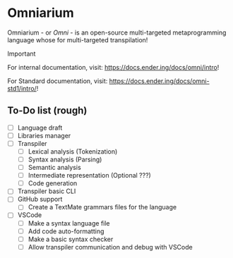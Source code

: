 # Omniarium

Omniarium - or *Omni* - is an open-source multi-targeted metaprogramming language whose for multi-targeted transpilation!

> [!IMPORTANT]
> For internal documentation, visit: <https://docs.ender.ing/docs/omni/intro>!
>
> For Standard documentation, visit: <https://docs.ender.ing/docs/omni-std1/intro/>!

## To-Do list (rough)

- [ ] Language draft
- [ ] Libraries manager
- [ ] Transpiler
  - [ ] Lexical analysis (Tokenization)
  - [ ] Syntax analysis (Parsing)
  - [ ] Semantic analysis
  - [ ] Intermediate representation (Optional ???)
  - [ ] Code generation
- [ ] Transpiler basic CLI
- [ ] GitHub support
  - [ ] Create a TextMate grammars files for the language
- [ ] VSCode
  - [ ] Make a syntax language file
  - [ ] Add code auto-formatting
  - [ ] Make a basic syntax checker
  - [ ] Allow transpiler communication and debug with VSCode
